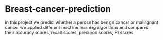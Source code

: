 # Breast-cancer-prediction 

in this project we predict whether a perosn has benign cancer or malingnant cancer 
we applied different machine learning algorithms and compared their accuracy scores, recall scores, precision scores, F1 scores. 
